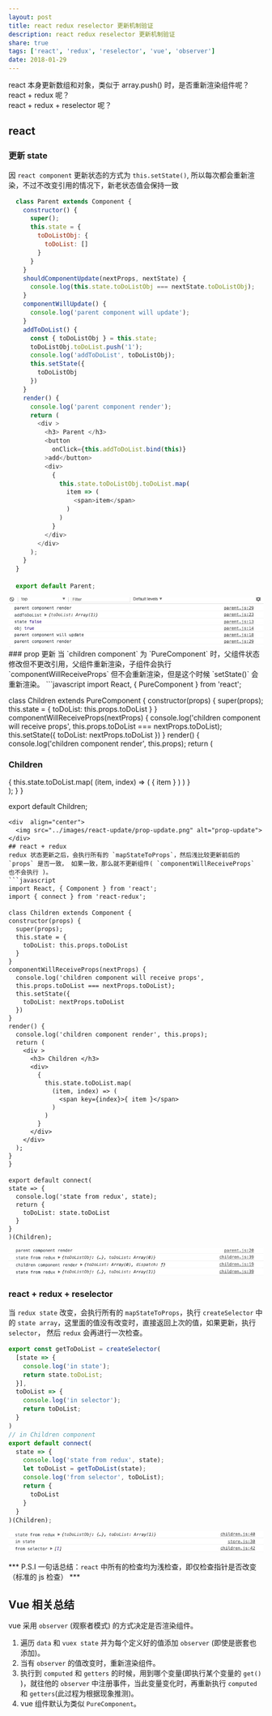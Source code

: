 ```yaml
---
layout: post
title: react redux reselector 更新机制验证
description: react redux reselector 更新机制验证
share: true
tags: ['react', 'redux', 'reselector', 'vue', 'observer']
date: 2018-01-29
---
```

react 本身更新数组和对象，类似于 array.push() 时，是否重新渲染组件呢？   
react + redux 呢？    
react + redux + reselector 呢？   
## react
### 更新 state
因 `react component` 更新状态的方式为 `this.setState()`, 所以每次都会重新渲染，不过不改变引用的情况下，新老状态值会保持一致
```javascript
  class Parent extends Component {
    constructor() {
      super();
      this.state = {
        toDoListObj: {
          toDoList: []
        }
      }
    }
    shouldComponentUpdate(nextProps, nextState) {
      console.log(this.state.toDoListObj === nextState.toDoListObj);
    }
    componentWillUpdate() {
      console.log('parent component will update');
    }
    addToDoList() {
      const { toDoListObj } = this.state;
      toDoListObj.toDoList.push('1');
      console.log('addToDoList', toDoListObj);
      this.setState({
        toDoListObj
      })
    }
    render() {
      console.log('parent component render');
      return (
        <div >
          <h3> Parent </h3>
          <button
            onClick={this.addToDoList.bind(this)}
          >add</button>
          <div>
            {
              this.state.toDoListObj.toDoList.map(
                item => (
                  <span>item</span>
                )
              )
            }
          </div>
        </div>
      );
    }
  }

  export default Parent;

```
<div  align="center">    
  <img src="../images/react-update/react-update-state.png" alt="react-update-state">
</div>
### prop 更新
当 `children component` 为 `PureComponent` 时，父组件状态修改但不更改引用，父组件重新渲染，子组件会执行 `componentWillReceiveProps` 但不会重新渲染，但是这个时候 `setState()` 会重新渲染。
```javascript
  import React, { PureComponent } from 'react';

  class Children extends PureComponent {
    constructor(props) {
      super(props);
      this.state = {
        toDoList: this.props.toDoList
      }
    }
    componentWillReceiveProps(nextProps) {
      console.log('children component will receive props',
      this.props.toDoList === nextProps.toDoList);
      this.setState({
        toDoList: nextProps.toDoList
      })
    }
    render() {
      console.log('children component render', this.props);
      return (
        <div >
          <h3> Children </h3>
          <div>
            {
              this.state.toDoList.map(
                (item, index) => (
                  <span key={index}>{ item }</span>
                )
              )
            }
          </div>
        </div>
      );
    }
  }

  export default Children;
```   
<div  align="center">    
  <img src="../images/react-update/prop-update.png" alt="prop-update">
</div>
## react + redux
redux 状态更新之后，会执行所有的 `mapStateToProps`，然后浅比较更新前后的 `props` 是否一致， 如果一致，那么就不更新组件( `componentWillReceiveProps` 也不会执行 )。
```javascript
import React, { Component } from 'react';
import { connect } from 'react-redux';

class Children extends Component {
constructor(props) {
  super(props);
  this.state = {
    toDoList: this.props.toDoList
  }
}
componentWillReceiveProps(nextProps) {
  console.log('children component will receive props',
  this.props.toDoList === nextProps.toDoList);
  this.setState({
    toDoList: nextProps.toDoList
  })
}
render() {
  console.log('children component render', this.props);
  return (
    <div >
      <h3> Children </h3>
      <div>
        {
          this.state.toDoList.map(
            (item, index) => (
              <span key={index}>{ item }</span>
            )
          )
        }
      </div>
    </div>
  );
}
}

export default connect(
state => {
  console.log('state from redux', state);
  return {
    toDoList: state.toDoList
  }
}
)(Children);

```   
<div  align="center">    
  <img src="../images/react-update/redux-update.png" alt="redux-update">
</div>

### react + redux + reselector
当 `redux state` 改变，会执行所有的 `mapStateToProps`，执行 `createSelector` 中的 `state array`，这里面的值没有改变时，直接返回上次的值，如果更新，执行 `selector`， 然后 `redux` 会再进行一次检查。
```javascript
export const getToDoList = createSelector(
  [state => {
    console.log('in state');
    return state.toDoList;
  }],
  toDoList => {
    console.log('in selector');
    return toDoList;
  }
)
// in Children component
export default connect(
  state => {
    console.log('state from redux', state);
    let toDoList = getToDoList(state);
    console.log('from selector', toDoList);
    return {
      toDoList
    }
  }
)(Children);
```
<div  align="center">    
  <img src="../images/react-update/selector-update.png" alt="selector-update">
</div>

*** P.S.I 一句话总结：`react` 中所有的检查均为浅检查，即仅检查指针是否改变（标准的 js 检查） ***
## Vue 相关总结
vue 采用 `observer` (观察者模式) 的方式决定是否渲染组件。
1. 遍历 `data` 和 `vuex state` 并为每个定义好的值添加 `observer` (即使是嵌套也添加)。
2. 当有 `observer` 的值改变时，重新渲染组件。
3. 执行到 `computed` 和 `getters` 的时候，用到哪个变量(即执行某个变量的 `get()` )，就往他的 `observer` 中注册事件，当此变量变化时，再重新执行 `computed` 和 `getters`(此过程为根据现象推测)。
4. vue 组件默认为类似 `PureComponent`。
